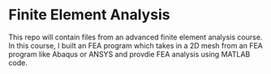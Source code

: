 # Finite Element Analysis

This repo will contain files from an advanced finite element analysis course. In this course, I built an FEA program which takes in a 2D mesh from an FEA program like Abaqus or ANSYS and provdie FEA analysis using MATLAB code. 
